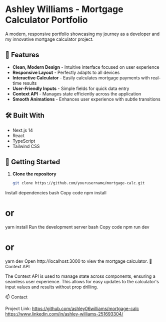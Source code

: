 # Ashley Williams - Mortgage Calculator Portfolio

A modern, responsive portfolio showcasing my journey as a developer and my innovative mortgage calculator project.

## 🌟 Features

- **Clean, Modern Design** - Intuitive interface focused on user experience
- **Responsive Layout** - Perfectly adapts to all devices
- **Interactive Calculator** - Easily calculates mortgage payments with real-time results
- **User-Friendly Inputs** - Simple fields for quick data entry
- **Context API** - Manages state efficiently across the application
- **Smooth Animations** - Enhances user experience with subtle transitions

## 🛠️ Built With

- Next.js 14
- React
- TypeScript
- Tailwind CSS

## 🚀 Getting Started

1. **Clone the repository**
   ```bash
   git clone https://github.com/yourusername/mortgage-calc.git
Install dependencies
bash
Copy code
npm install
# or
yarn install
Run the development server
bash
Copy code
npm run dev
# or
yarn dev
Open http://localhost:3000 to view the mortgage calculator.
📝 Context API

The Context API is used to manage state across components, ensuring a seamless user experience. This allows for easy updates to the calculator's input values and results without prop drilling.

📫 Contact

Project Link: https://github.com/ashley06williams/mortgage-calc
https://www.linkedin.com/in/ashley-williams-251693304/
